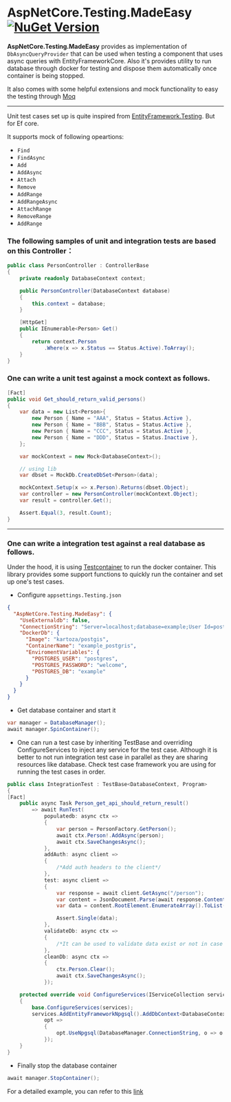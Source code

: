 # AspNetCore.Testing.MadeEasy [![NuGet Version](https://img.shields.io/nuget/v/AspNetCore.Testing.MadeEasy.svg?plastic=flat)](https://www.nuget.org/packages/AspNetCore.Testing.MadeEasy/1.0.0-beta1)

**AspNetCore.Testing.MadeEasy** provides as implementation of `DbAsyncQueryProvider` that can be used when testing a component that uses async queries with EntityFrameworkCore. Also it's provides utility to run database through docker for testing and dispose them automatically once container is being stopped.

It also comes with some helpful extensions and mock functionality to easy the testing through [Moq](https://github.com/moq/moq)

---

Unit test cases set up is quite inspired from [EntityFramework.Testing](https://github.com/scott-xu/EntityFramework.Testing). But for Ef core.

It supports mock of following opeartions:

- `Find`
- `FindAsync`
- `Add`
- `AddAsync`
- `Attach`
- `Remove`
- `AddRange`
- `AddRangeAsync`
- `AttachRange`
- `RemoveRange`
- `AddRange`


### The following samples of unit and integration tests are based on this Controller：

```C#
public class PersonController : ControllerBase
{
    private readonly DatabaseContext context;

    public PersonController(DatabaseContext database)
    {
        this.context = database;
    }

    [HttpGet]
    public IEnumerable<Person> Get()
    {
        return context.Person
            .Where(x => x.Status == Status.Active).ToArray();
    }
}
```

### One can write a **unit test** against a mock context as follows.
```C#
[Fact]
public void Get_should_return_valid_persons()
{
    var data = new List<Person>{
        new Person { Name = "AAA", Status = Status.Active },
        new Person { Name = "BBB", Status = Status.Active },
        new Person { Name = "CCC", Status = Status.Active },
        new Person { Name = "DDD", Status = Status.Inactive },
    };

    var mockContext = new Mock<DatabaseContext>();

    // using lib
    var dbset = MockDb.CreateDbSet<Person>(data);

    mockContext.Setup(x => x.Person).Returns(dbset.Object);
    var controller = new PersonController(mockContext.Object);
    var result = controller.Get();

    Assert.Equal(3, result.Count);
}
```
---
### One can write a **integration test** against a real database as follows.

Under the hood, it is using [Testcontainer](https://github.com/testcontainers/testcontainers-dotnet) to run the docker container.  This library provides some support functions to quickly run the container and set up one's test cases.

- Configure `appsettings.Testing.json`
```JSON
{
  "AspNetCore.Testing.MadeEasy": {
    "UseExternaldb": false,
    "ConnectionString": "Server=localhost;database=example;User Id=postgres;password=welcome;port=5432;",
    "DockerDb": {
      "Image": "kartoza/postgis",
      "ContainerName": "example_postgris",
      "EnviromentVariables": {
        "POSTGRES_USER": "postgres",
        "POSTGRES_PASSWORD": "welcome",
        "POSTGRES_DB": "example"
      }
    }
  }
}
```

- Get database container and start it
```C#
var manager = DatabaseManager();
await manager.SpinContainer();
```

- One can run a test case by inheriting TestBase and overriding ConfigureServices to inject any service for the test case. Although it is better to not run integration test case in parallel as they are sharing resources like database. Check test case framework you are using for running the test cases in order.  
```C#
public class IntegrationTest : TestBase<DatabaseContext, Program>
{
[Fact]
    public async Task Person_get_api_should_return_result()
        => await RunTest(
            populatedb: async ctx =>
            {
                var person = PersonFactory.GetPerson();
                await ctx.Person!.AddAsync(person);
                await ctx.SaveChangesAsync();
            },
            addAuth: async client =>
            {
                /*Add auth headers to the client*/
            },
            test: async client =>
            {
                var response = await client.GetAsync("/person");
                var content = JsonDocument.Parse(await response.Content.ReadAsStringAsync());
                var data = content.RootElement.EnumerateArray().ToList();

                Assert.Single(data);
            },
            validateDb: async ctx =>
            {
                /*It can be used to validate data exist or not in case or update/insert and for some other cases */
            },
            cleanDb: async ctx =>
            {
                ctx.Person.Clear();
                await ctx.SaveChangesAsync();
            });

    protected override void ConfigureServices(IServiceCollection services)
    {
        base.ConfigureServices(services);
        services.AddEntityFrameworkNpgsql().AddDbContext<DatabaseContext>(
            opt =>
            {
                opt.UseNpgsql(DatabaseManager.ConnectionString, o => o.UseNetTopologySuite());
            });
    }
}
```
- Finally stop the database container
```C#
await manager.StopContainer();
```

For a detailed example, you can refer to this [link](https://github.com/akshay-zz/AspNetCore.Testing.MadeEasy/blob/main/Examples/Example.WebApi.Test.WithXunit/IntegrationTest.cs)